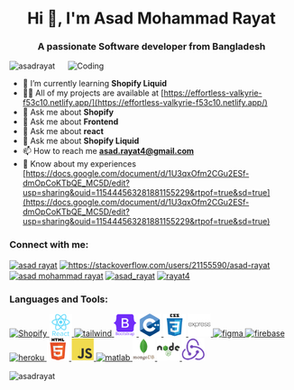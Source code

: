 <h1 align="center">Hi 👋, I'm Asad Mohammad Rayat</h1>
<h3 align="center">A passionate Software developer from Bangladesh</h3>
<img align="right" alt="Coding" width="400" src="https://media.tenor.com/NOYF3f82b_gAAAAC/programmer.gif">
<p align="left"> <img src="https://komarev.com/ghpvc/?username=asadrayat&label=Profile%20views&color=0e75b6&style=flat" alt="asadrayat" /> </p>

- 🌱 I’m currently learning **Shopify Liquid**
- 👨‍💻 All of my projects are available at [https://effortless-valkyrie-f53c10.netlify.app/](https://effortless-valkyrie-f53c10.netlify.app/)
- 💬 Ask me about **Shopify**
- 💬 Ask me about **Frontend**
- 💬 Ask me about **react**
- 💬 Ask me about **Shopify Liquid**
- 📫 How to reach me **asad.rayat4@gmail.com**
- 📄 Know about my experiences [https://docs.google.com/document/d/1U3qxOfm2CGu2ESf-dmOpCoKTbQE_MC5D/edit?usp=sharing&ouid=115444563281881155229&rtpof=true&sd=true](https://docs.google.com/document/d/1U3qxOfm2CGu2ESf-dmOpCoKTbQE_MC5D/edit?usp=sharing&ouid=115444563281881155229&rtpof=true&sd=true)

<h3 align="left">Connect with me:</h3>
<p align="left">
<a href="https://linkedin.com/in/asad rayat" target="blank"><img align="center" src="https://raw.githubusercontent.com/rahuldkjain/github-profile-readme-generator/master/src/images/icons/Social/linked-in-alt.svg" alt="asad rayat" height="30" width="40" /></a>
<a href="https://stackoverflow.com/users/https://stackoverflow.com/users/21155590/asad-rayat" target="blank"><img align="center" src="https://raw.githubusercontent.com/rahuldkjain/github-profile-readme-generator/master/src/images/icons/Social/stack-overflow.svg" alt="https://stackoverflow.com/users/21155590/asad-rayat" height="30" width="40" /></a>
<a href="https://fb.com/asad mohammad rayat" target="blank"><img align="center" src="https://raw.githubusercontent.com/rahuldkjain/github-profile-readme-generator/master/src/images/icons/Social/facebook.svg" alt="asad mohammad rayat" height="30" width="40" /></a>
<a href="https://instagram.com/asad_rayat" target="blank"><img align="center" src="https://raw.githubusercontent.com/rahuldkjain/github-profile-readme-generator/master/src/images/icons/Social/instagram.svg" alt="asad_rayat" height="30" width="40" /></a>
<a href="https://codeforces.com/profile/rayat4" target="blank"><img align="center" src="https://raw.githubusercontent.com/rahuldkjain/github-profile-readme-generator/master/src/images/icons/Social/codeforces.svg" alt="rayat4" height="30" width="40" /></a>
</p>

<h3 align="left">Languages and Tools:</h3>
<p align="left">
<a href="https://shopify.com/" target="_blank" rel="noreferrer"> <img src="https://cdn-icons-png.flaticon.com/512/2504/2504814.png" alt="Shopify" width="40" height="40"/> </a>
<a href="https://reactjs.org/" target="_blank" rel="noreferrer"> <img src="https://raw.githubusercontent.com/devicons/devicon/master/icons/react/react-original-wordmark.svg" alt="react" width="40" height="40"/> </a>
<a href="https://tailwindcss.com/" target="_blank" rel="noreferrer"> <img src="https://www.vectorlogo.zone/logos/tailwindcss/tailwindcss-icon.svg" alt="tailwind" width="40" height="40"/> </a>
<a href="https://getbootstrap.com" target="_blank" rel="noreferrer"> <img src="https://raw.githubusercontent.com/devicons/devicon/master/icons/bootstrap/bootstrap-plain-wordmark.svg" alt="bootstrap" width="40" height="40"/> </a>
<a href="https://www.w3schools.com/cpp/" target="_blank" rel="noreferrer"> <img src="https://raw.githubusercontent.com/devicons/devicon/master/icons/cplusplus/cplusplus-original.svg" alt="cplusplus" width="40" height="40"/> </a>
<a href="https://www.w3schools.com/css/" target="_blank" rel="noreferrer"> <img src="https://raw.githubusercontent.com/devicons/devicon/master/icons/css3/css3-original-wordmark.svg" alt="css3" width="40" height="40"/> </a>
<a href="https://expressjs.com" target="_blank" rel="noreferrer"> <img src="https://raw.githubusercontent.com/devicons/devicon/master/icons/express/express-original-wordmark.svg" alt="express" width="40" height="40"/> </a>
<a href="https://www.figma.com/" target="_blank" rel="noreferrer"> <img src="https://www.vectorlogo.zone/logos/figma/figma-icon.svg" alt="figma" width="40" height="40"/> </a>
<a href="https://firebase.google.com/" target="_blank" rel="noreferrer"> <img src="https://www.vectorlogo.zone/logos/firebase/firebase-icon.svg" alt="firebase" width="40" height="40"/> </a>
<a href="https://heroku.com" target="_blank" rel="noreferrer"> <img src="https://www.vectorlogo.zone/logos/heroku/heroku-icon.svg" alt="heroku" width="40" height="40"/> </a>
<a href="https://www.w3.org/html/" target="_blank" rel="noreferrer"> <img src="https://raw.githubusercontent.com/devicons/devicon/master/icons/html5/html5-original-wordmark.svg" alt="html5" width="40" height="40"/> </a>
<a href="https://developer.mozilla.org/en-US/docs/Web/JavaScript" target="_blank" rel="noreferrer"> <img src="https://raw.githubusercontent.com/devicons/devicon/master/icons/javascript/javascript-original.svg" alt="javascript" width="40" height="40"/> </a>
<a href="https://www.mathworks.com/" target="_blank" rel="noreferrer"> <img src="https://upload.wikimedia.org/wikipedia/commons/2/21/Matlab_Logo.png" alt="matlab" width="40" height="40"/> </a>
<a href="https://www.mongodb.com/" target="_blank" rel="noreferrer"> <img src="https://raw.githubusercontent.com/devicons/devicon/master/icons/mongodb/mongodb-original-wordmark.svg" alt="mongodb" width="40" height="40"/> </a>
<a href="https://nodejs.org" target="_blank" rel="noreferrer"> <img src="https://raw.githubusercontent.com/devicons/devicon/master/icons/nodejs/nodejs-original-wordmark.svg" alt="nodejs" width="40" height="40"/> </a>
<a href="https://redux.js.org" target="_blank" rel="noreferrer"> <img src="https://raw.githubusercontent.com/devicons/devicon/master/icons/redux/redux-original.svg" alt="redux" width="40" height="40"/> </a>
</p>

<p><img align="center" src="https://github-readme-streak-stats.herokuapp.com/?user=asadrayat&" alt="asadrayat" /></p>
